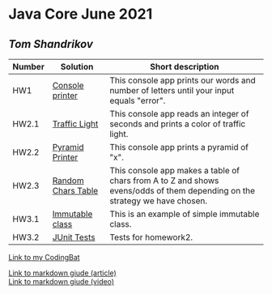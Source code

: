 # Java Core June 2021

## *Tom Shandrikov*

| Number | Solution  | Short description
| --- | --- | --- |
| HW1 | [Console printer](./src/main/java/homework_1) | This console app prints our words and number of letters until your input equals "error". |
| HW2.1 | [Traffic Light](./src/main/java/homework_2/traffic_light) | This console app reads an integer of seconds and prints a color of traffic light.|
| HW2.2 | [Pyramid Printer](./src/main/java/homework_2/pyramid_printer) | This console app prints a pyramid of "x". |
| HW2.3 | [Random Chars Table](./src/main/java/homework_2/random_chars_table) | This console app makes a table of chars from A to Z and shows evens/odds of them depending on the strategy we have chosen.  |
| HW3.1 | [Immutable class](./src/main/java/homework_3) | This is an example of simple immutable class.  |
| HW3.2 | [JUnit Tests](./src/test/java/homework_2) | Tests for homework2.  |

[Link to my CodingBat](https://codingbat.com/done?user=ashandrikov@gmail.com&tag=8115696431)

[Link to markdown giude (article)](https://github.com/adam-p/markdown-here/wiki/Markdown-Cheatsheet) <br/>
[Link to markdown giude (video)](https://www.youtube.com/watch?v=FFBTGdEMrQ4)

